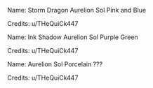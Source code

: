 Name: Storm Dragon Aurelion Sol Pink and Blue

Credits: u/THeQuiCk447


Name: Ink Shadow Aurelion Sol Purple Green

Credits: u/THeQuiCk447


Name: Aurelion Sol Porcelain ???

Credits: u/THeQuiCk447

